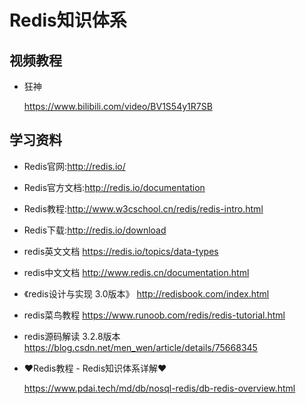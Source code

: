 # Redis知识体系



## 视频教程

- 狂神

  https://www.bilibili.com/video/BV1S54y1R7SB



## 学习资料

- Redis官网:http://redis.io/
- Redis官方文档:http://redis.io/documentation
- Redis教程:http://www.w3cschool.cn/redis/redis-intro.html
- Redis下载:http://redis.io/download
- redis英文文档 https://redis.io/topics/data-types
- redis中文文档 http://www.redis.cn/documentation.html
- 《redis设计与实现 3.0版本》 http://redisbook.com/index.html
- redis菜鸟教程 https://www.runoob.com/redis/redis-tutorial.html
- redis源码解读 3.2.8版本 https://blog.csdn.net/men_wen/article/details/75668345

- ♥Redis教程 - Redis知识体系详解♥

  <https://www.pdai.tech/md/db/nosql-redis/db-redis-overview.html>

